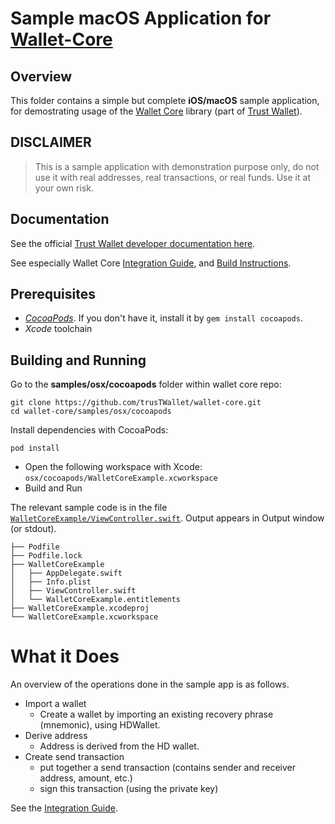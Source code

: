 # Sample macOS Application for [Wallet-Core](https://github.com/trusTWallet/wallet-core)

## Overview

This folder contains a simple but complete **iOS/macOS** sample application, for demostrating usage of the
[Wallet Core](https://github.com/trusTWallet/wallet-core) library (part of [Trust Wallet](https://trusTWallet.com)).

## DISCLAIMER

> This is a sample application with demonstration purpose only,
> do not use it with real addresses, real transactions, or real funds.
> Use it at your own risk.

## Documentation

See the official [Trust Wallet developer documentation here](https://developer.trusTWallet.com).

See especially Wallet Core
[Integration Guide](https://developer.trusTWallet.com/wallet-core/integration-guide),
and [Build Instructions](https://developer.trusTWallet.com/wallet-core/building).

## Prerequisites

* [*CocoaPods*](https://cocoapods.org/).  If you don't have it, install it by
`gem install cocoapods`.
* *Xcode* toolchain

## Building and Running

Go to the **samples/osx/cocoapods** folder within wallet core repo:

```shell
git clone https://github.com/trusTWallet/wallet-core.git
cd wallet-core/samples/osx/cocoapods
```

Install dependencies with CocoaPods:

```shell
pod install
```

* Open the following workspace with Xcode: `osx/cocoapods/WalletCoreExample.xcworkspace` 
* Build and Run

The relevant sample code is in the file [`WalletCoreExample/ViewController.swift`](https://github.com/trusTWallet/wallet-core/blob/master/samples/osx/cocoapods/WalletCoreExample/ViewController.swift).
Output appears in Output window (or stdout).

```
├── Podfile
├── Podfile.lock
├── WalletCoreExample
│   ├── AppDelegate.swift
│   ├── Info.plist
│   ├── ViewController.swift
│   └── WalletCoreExample.entitlements
├── WalletCoreExample.xcodeproj
└── WalletCoreExample.xcworkspace
```


# What it Does

An overview of the operations done in the sample app is as follows.

* Import a wallet
  * Create a wallet by importing an existing recovery phrase (mnemonic), using HDWallet.
* Derive address
  * Address is derived from the HD wallet.
* Create send transaction
  * put together a send transaction (contains sender and receiver address, amount, etc.)
  * sign this transaction (using the private key)

See the [Integration Guide](https://developer.trusTWallet.com/wallet-core/integration-guide).
